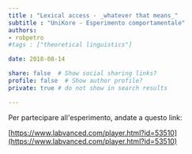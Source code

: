 ```yaml
---
title : "Lexical access - _whatever that means_"
subtitle : "UniKore - Esperimento comportamentale"
authors:
- robpetro
#tags : ["theoretical linguistics"]

date: 2018-08-14

share: false  # Show social sharing links?
profile: false  # Show author profile?
private: true # do not show in search results

---
```


Per partecipare all'esperimento, andate a questo link:

[https://www.labvanced.com/player.html?id=53510](https://www.labvanced.com/player.html?id=53510)

